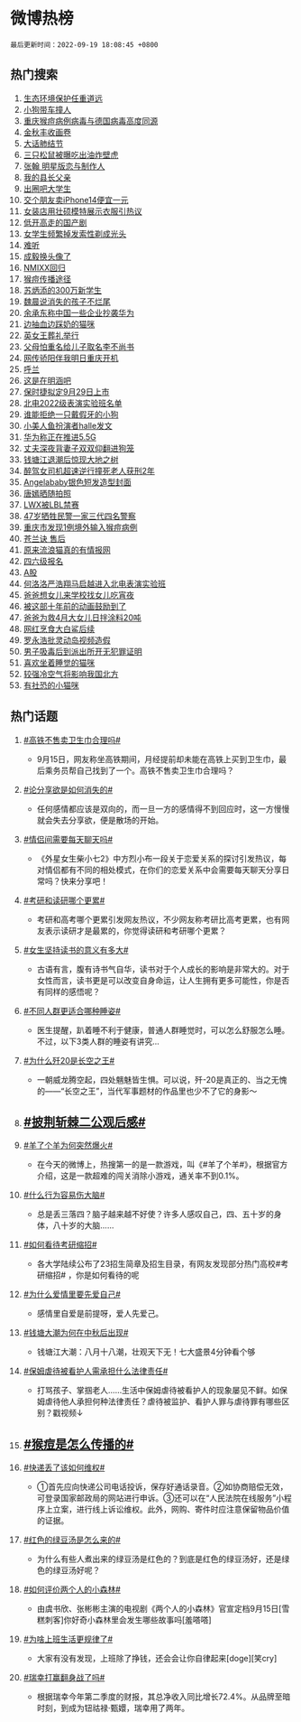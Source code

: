 # 微博热榜

`最后更新时间：2022-09-19 18:08:45 +0800`

## 热门搜索

1. [生态环境保护任重道远](https://m.weibo.cn/search?containerid=100103type%3D1%26t%3D10%26q%3D%23%E7%94%9F%E6%80%81%E7%8E%AF%E5%A2%83%E4%BF%9D%E6%8A%A4%E4%BB%BB%E9%87%8D%E9%81%93%E8%BF%9C%23&stream_entry_id=51&isnewpage=1&extparam=seat%3D1%26dgr%3D0%26cate%3D10103%26filter_type%3Drealtimehot%26pos%3D0%26c_type%3D51%26display_time%3D1663582124%26pre_seqid%3D166358212415204028181&luicode=10000011&lfid=106003type%253D25%2526t%253D3%2526disable_hot%253D1%2526filter_type%253Drealtimehot)
1. [小狗带车撞人](https://m.weibo.cn/search?containerid=100103type%3D1%26t%3D10%26q%3D%23%E5%B0%8F%E7%8B%97%E5%B8%A6%E8%BD%A6%E6%92%9E%E4%BA%BA%23&stream_entry_id=31&isnewpage=1&extparam=seat%3D1%26dgr%3D0%26cate%3D0%26flag%3D16%26band_rank%3D1%26filter_type%3Drealtimehot%26pos%3D0%26lcate%3D5001%26q%3D%2523%25E5%25B0%258F%25E7%258B%2597%25E5%25B8%25A6%25E8%25BD%25A6%25E6%2592%259E%25E4%25BA%25BA%2523%26c_type%3D31%26realpos%3D1%26display_time%3D1663582124%26pre_seqid%3D166358212415204028181&luicode=10000011&lfid=106003type%253D25%2526t%253D3%2526disable_hot%253D1%2526filter_type%253Drealtimehot)
1. [重庆猴痘病例病毒与德国病毒高度同源](https://m.weibo.cn/search?containerid=100103type%3D1%26t%3D10%26q%3D%23%E9%87%8D%E5%BA%86%E7%8C%B4%E7%97%98%E7%97%85%E4%BE%8B%E7%97%85%E6%AF%92%E4%B8%8E%E5%BE%B7%E5%9B%BD%E7%97%85%E6%AF%92%E9%AB%98%E5%BA%A6%E5%90%8C%E6%BA%90%23&stream_entry_id=31&isnewpage=1&extparam=seat%3D1%26dgr%3D0%26cate%3D0%26flag%3D2%26band_rank%3D2%26filter_type%3Drealtimehot%26pos%3D1%26lcate%3D5001%26q%3D%2523%25E9%2587%258D%25E5%25BA%2586%25E7%258C%25B4%25E7%2597%2598%25E7%2597%2585%25E4%25BE%258B%25E7%2597%2585%25E6%25AF%2592%25E4%25B8%258E%25E5%25BE%25B7%25E5%259B%25BD%25E7%2597%2585%25E6%25AF%2592%25E9%25AB%2598%25E5%25BA%25A6%25E5%2590%258C%25E6%25BA%2590%2523%26c_type%3D31%26realpos%3D2%26display_time%3D1663582124%26pre_seqid%3D166358212415204028181&luicode=10000011&lfid=106003type%253D25%2526t%253D3%2526disable_hot%253D1%2526filter_type%253Drealtimehot)
1. [金秋丰收画卷](https://m.weibo.cn/search?containerid=100103type%3D1%26t%3D10%26q%3D%23%E9%87%91%E7%A7%8B%E4%B8%B0%E6%94%B6%E7%94%BB%E5%8D%B7%23&stream_entry_id=31&isnewpage=1&extparam=seat%3D1%26dgr%3D0%26cate%3D0%26flag%3D0%26band_rank%3D3%26filter_type%3Drealtimehot%26pos%3D2%26lcate%3D5001%26q%3D%2523%25E9%2587%2591%25E7%25A7%258B%25E4%25B8%25B0%25E6%2594%25B6%25E7%2594%25BB%25E5%258D%25B7%2523%26c_type%3D31%26realpos%3D3%26display_time%3D1663582124%26pre_seqid%3D166358212415204028181&luicode=10000011&lfid=106003type%253D25%2526t%253D3%2526disable_hot%253D1%2526filter_type%253Drealtimehot)
1. [大话肺结节](https://m.weibo.cn/search?containerid=100103type%3D1%26t%3D10%26q%3D%23%E5%A4%A7%E8%AF%9D%E8%82%BA%E7%BB%93%E8%8A%82%23&stream_entry_id=31&isnewpage=1&extparam=seat%3D1%26dgr%3D0%26cate%3D0%26band_rank%3D4%26filter_type%3Drealtimehot%26pos%3D3%26lcate%3D5001%26adid%3D165606%26q%3D%2523%25E5%25A4%25A7%25E8%25AF%259D%25E8%2582%25BA%25E7%25BB%2593%25E8%258A%2582%2523%26c_type%3D31%26display_time%3D1663582124%26pre_seqid%3D166358212415204028181&luicode=10000011&lfid=106003type%253D25%2526t%253D3%2526disable_hot%253D1%2526filter_type%253Drealtimehot)
1. [三只松鼠被曝吃出油炸壁虎](https://m.weibo.cn/search?containerid=100103type%3D1%26t%3D10%26q%3D%23%E4%B8%89%E5%8F%AA%E6%9D%BE%E9%BC%A0%E8%A2%AB%E6%9B%9D%E5%90%83%E5%87%BA%E6%B2%B9%E7%82%B8%E5%A3%81%E8%99%8E%23&stream_entry_id=31&isnewpage=1&extparam=seat%3D1%26dgr%3D0%26cate%3D0%26flag%3D1%26band_rank%3D4%26filter_type%3Drealtimehot%26pos%3D4%26lcate%3D5001%26q%3D%2523%25E4%25B8%2589%25E5%258F%25AA%25E6%259D%25BE%25E9%25BC%25A0%25E8%25A2%25AB%25E6%259B%259D%25E5%2590%2583%25E5%2587%25BA%25E6%25B2%25B9%25E7%2582%25B8%25E5%25A3%2581%25E8%2599%258E%2523%26c_type%3D31%26realpos%3D4%26display_time%3D1663582124%26pre_seqid%3D166358212415204028181&luicode=10000011&lfid=106003type%253D25%2526t%253D3%2526disable_hot%253D1%2526filter_type%253Drealtimehot)
1. [张翰 明星版恋与制作人](https://m.weibo.cn/search?containerid=100103type%3D1%26t%3D10%26q%3D%23%E5%BC%A0%E7%BF%B0+%E6%98%8E%E6%98%9F%E7%89%88%E6%81%8B%E4%B8%8E%E5%88%B6%E4%BD%9C%E4%BA%BA%23&stream_entry_id=31&isnewpage=1&extparam=seat%3D1%26dgr%3D0%26cate%3D0%26flag%3D16%26band_rank%3D5%26filter_type%3Drealtimehot%26pos%3D5%26lcate%3D5001%26q%3D%2523%25E5%25BC%25A0%25E7%25BF%25B0%2520%25E6%2598%258E%25E6%2598%259F%25E7%2589%2588%25E6%2581%258B%25E4%25B8%258E%25E5%2588%25B6%25E4%25BD%259C%25E4%25BA%25BA%2523%26c_type%3D31%26realpos%3D5%26display_time%3D1663582124%26pre_seqid%3D166358212415204028181&luicode=10000011&lfid=106003type%253D25%2526t%253D3%2526disable_hot%253D1%2526filter_type%253Drealtimehot)
1. [我的县长父亲](https://m.weibo.cn/search?containerid=100103type%3D1%26t%3D10%26q%3D%23%E6%88%91%E7%9A%84%E5%8E%BF%E9%95%BF%E7%88%B6%E4%BA%B2%23&stream_entry_id=31&isnewpage=1&extparam=seat%3D1%26dgr%3D0%26cate%3D0%26flag%3D16%26band_rank%3D6%26filter_type%3Drealtimehot%26pos%3D6%26lcate%3D5001%26q%3D%2523%25E6%2588%2591%25E7%259A%2584%25E5%258E%25BF%25E9%2595%25BF%25E7%2588%25B6%25E4%25BA%25B2%2523%26c_type%3D31%26realpos%3D6%26display_time%3D1663582124%26pre_seqid%3D166358212415204028181&luicode=10000011&lfid=106003type%253D25%2526t%253D3%2526disable_hot%253D1%2526filter_type%253Drealtimehot)
1. [出圈吧大学生](https://m.weibo.cn/search?containerid=100103type%3D1%26t%3D10%26q%3D%23%E5%87%BA%E5%9C%88%E5%90%A7%E5%A4%A7%E5%AD%A6%E7%94%9F%23&stream_entry_id=31&isnewpage=1&extparam=seat%3D1%26dgr%3D0%26cate%3D0%26band_rank%3D7%26filter_type%3Drealtimehot%26pos%3D7%26lcate%3D5001%26adid%3D165737%26q%3D%2523%25E5%2587%25BA%25E5%259C%2588%25E5%2590%25A7%25E5%25A4%25A7%25E5%25AD%25A6%25E7%2594%259F%2523%26c_type%3D31%26display_time%3D1663582124%26pre_seqid%3D166358212415204028181&luicode=10000011&lfid=106003type%253D25%2526t%253D3%2526disable_hot%253D1%2526filter_type%253Drealtimehot)
1. [交个朋友卖iPhone14便宜一元](https://m.weibo.cn/search?containerid=100103type%3D1%26t%3D10%26q%3D%23%E4%BA%A4%E4%B8%AA%E6%9C%8B%E5%8F%8B%E5%8D%96iPhone14%E4%BE%BF%E5%AE%9C%E4%B8%80%E5%85%83%23&stream_entry_id=31&isnewpage=1&extparam=seat%3D1%26dgr%3D0%26cate%3D0%26flag%3D0%26band_rank%3D7%26filter_type%3Drealtimehot%26pos%3D8%26lcate%3D5001%26q%3D%2523%25E4%25BA%25A4%25E4%25B8%25AA%25E6%259C%258B%25E5%258F%258B%25E5%258D%2596iPhone14%25E4%25BE%25BF%25E5%25AE%259C%25E4%25B8%2580%25E5%2585%2583%2523%26c_type%3D31%26realpos%3D7%26display_time%3D1663582124%26pre_seqid%3D166358212415204028181&luicode=10000011&lfid=106003type%253D25%2526t%253D3%2526disable_hot%253D1%2526filter_type%253Drealtimehot)
1. [女装店用壮硕模特展示衣服引热议](https://m.weibo.cn/search?containerid=100103type%3D1%26t%3D10%26q%3D%23%E5%A5%B3%E8%A3%85%E5%BA%97%E7%94%A8%E5%A3%AE%E7%A1%95%E6%A8%A1%E7%89%B9%E5%B1%95%E7%A4%BA%E8%A1%A3%E6%9C%8D%E5%BC%95%E7%83%AD%E8%AE%AE%23&stream_entry_id=31&isnewpage=1&extparam=seat%3D1%26dgr%3D0%26cate%3D0%26flag%3D0%26band_rank%3D8%26filter_type%3Drealtimehot%26pos%3D9%26lcate%3D5001%26q%3D%2523%25E5%25A5%25B3%25E8%25A3%2585%25E5%25BA%2597%25E7%2594%25A8%25E5%25A3%25AE%25E7%25A1%2595%25E6%25A8%25A1%25E7%2589%25B9%25E5%25B1%2595%25E7%25A4%25BA%25E8%25A1%25A3%25E6%259C%258D%25E5%25BC%2595%25E7%2583%25AD%25E8%25AE%25AE%2523%26c_type%3D31%26realpos%3D8%26display_time%3D1663582124%26pre_seqid%3D166358212415204028181&luicode=10000011&lfid=106003type%253D25%2526t%253D3%2526disable_hot%253D1%2526filter_type%253Drealtimehot)
1. [低开高走的国产剧](https://m.weibo.cn/search?containerid=100103type%3D1%26t%3D10%26q%3D%23%E4%BD%8E%E5%BC%80%E9%AB%98%E8%B5%B0%E7%9A%84%E5%9B%BD%E4%BA%A7%E5%89%A7%23&stream_entry_id=31&isnewpage=1&extparam=seat%3D1%26dgr%3D0%26cate%3D0%26flag%3D1%26band_rank%3D9%26filter_type%3Drealtimehot%26pos%3D10%26lcate%3D5001%26q%3D%2523%25E4%25BD%258E%25E5%25BC%2580%25E9%25AB%2598%25E8%25B5%25B0%25E7%259A%2584%25E5%259B%25BD%25E4%25BA%25A7%25E5%2589%25A7%2523%26c_type%3D31%26realpos%3D9%26display_time%3D1663582124%26pre_seqid%3D166358212415204028181&luicode=10000011&lfid=106003type%253D25%2526t%253D3%2526disable_hot%253D1%2526filter_type%253Drealtimehot)
1. [女学生频繁掉发索性剃成光头](https://m.weibo.cn/search?containerid=100103type%3D1%26t%3D10%26q%3D%23%E5%A5%B3%E5%AD%A6%E7%94%9F%E9%A2%91%E7%B9%81%E6%8E%89%E5%8F%91%E7%B4%A2%E6%80%A7%E5%89%83%E6%88%90%E5%85%89%E5%A4%B4%23&stream_entry_id=31&isnewpage=1&extparam=seat%3D1%26dgr%3D0%26cate%3D0%26flag%3D0%26band_rank%3D10%26filter_type%3Drealtimehot%26pos%3D11%26lcate%3D5001%26q%3D%2523%25E5%25A5%25B3%25E5%25AD%25A6%25E7%2594%259F%25E9%25A2%2591%25E7%25B9%2581%25E6%258E%2589%25E5%258F%2591%25E7%25B4%25A2%25E6%2580%25A7%25E5%2589%2583%25E6%2588%2590%25E5%2585%2589%25E5%25A4%25B4%2523%26c_type%3D31%26realpos%3D10%26display_time%3D1663582124%26pre_seqid%3D166358212415204028181&luicode=10000011&lfid=106003type%253D25%2526t%253D3%2526disable_hot%253D1%2526filter_type%253Drealtimehot)
1. [难听](https://m.weibo.cn/search?containerid=100103type%3D1%26t%3D10%26q%3D%E9%9A%BE%E5%90%AC&stream_entry_id=31&isnewpage=1&extparam=seat%3D1%26dgr%3D0%26cate%3D0%26flag%3D1%26band_rank%3D11%26filter_type%3Drealtimehot%26pos%3D12%26lcate%3D5001%26q%3D%25E9%259A%25BE%25E5%2590%25AC%26c_type%3D31%26realpos%3D11%26display_time%3D1663582124%26pre_seqid%3D166358212415204028181&luicode=10000011&lfid=106003type%253D25%2526t%253D3%2526disable_hot%253D1%2526filter_type%253Drealtimehot)
1. [成毅换头像了](https://m.weibo.cn/search?containerid=100103type%3D1%26t%3D10%26q%3D%23%E6%88%90%E6%AF%85%E6%8D%A2%E5%A4%B4%E5%83%8F%E4%BA%86%23&stream_entry_id=31&isnewpage=1&extparam=seat%3D1%26dgr%3D0%26cate%3D0%26flag%3D1%26band_rank%3D12%26filter_type%3Drealtimehot%26pos%3D13%26lcate%3D5001%26q%3D%2523%25E6%2588%2590%25E6%25AF%2585%25E6%258D%25A2%25E5%25A4%25B4%25E5%2583%258F%25E4%25BA%2586%2523%26c_type%3D31%26realpos%3D12%26display_time%3D1663582124%26pre_seqid%3D166358212415204028181&luicode=10000011&lfid=106003type%253D25%2526t%253D3%2526disable_hot%253D1%2526filter_type%253Drealtimehot)
1. [NMIXX回归](https://m.weibo.cn/search?containerid=100103type%3D1%26t%3D10%26q%3D%23NMIXX%E5%9B%9E%E5%BD%92%23&stream_entry_id=31&isnewpage=1&extparam=seat%3D1%26dgr%3D0%26cate%3D0%26flag%3D1%26band_rank%3D13%26filter_type%3Drealtimehot%26pos%3D14%26lcate%3D5001%26q%3D%2523NMIXX%25E5%259B%259E%25E5%25BD%2592%2523%26c_type%3D31%26realpos%3D13%26display_time%3D1663582124%26pre_seqid%3D166358212415204028181&luicode=10000011&lfid=106003type%253D25%2526t%253D3%2526disable_hot%253D1%2526filter_type%253Drealtimehot)
1. [猴痘传播途径](https://m.weibo.cn/search?containerid=100103type%3D1%26t%3D10%26q%3D%23%E7%8C%B4%E7%97%98%E4%BC%A0%E6%92%AD%E9%80%94%E5%BE%84%23&stream_entry_id=31&isnewpage=1&extparam=seat%3D1%26dgr%3D0%26cate%3D0%26flag%3D1%26band_rank%3D14%26filter_type%3Drealtimehot%26pos%3D15%26lcate%3D5001%26q%3D%2523%25E7%258C%25B4%25E7%2597%2598%25E4%25BC%25A0%25E6%2592%25AD%25E9%2580%2594%25E5%25BE%2584%2523%26c_type%3D31%26realpos%3D14%26display_time%3D1663582124%26pre_seqid%3D166358212415204028181&luicode=10000011&lfid=106003type%253D25%2526t%253D3%2526disable_hot%253D1%2526filter_type%253Drealtimehot)
1. [苏炳添的300万新学生](https://m.weibo.cn/search?containerid=100103type%3D1%26t%3D10%26q%3D%23%E8%8B%8F%E7%82%B3%E6%B7%BB%E7%9A%84300%E4%B8%87%E6%96%B0%E5%AD%A6%E7%94%9F%23&stream_entry_id=31&isnewpage=1&extparam=seat%3D1%26dgr%3D0%26cate%3D0%26flag%3D0%26band_rank%3D15%26filter_type%3Drealtimehot%26pos%3D16%26lcate%3D5001%26adid%3D165801%26q%3D%2523%25E8%258B%258F%25E7%2582%25B3%25E6%25B7%25BB%25E7%259A%2584300%25E4%25B8%2587%25E6%2596%25B0%25E5%25AD%25A6%25E7%2594%259F%2523%26c_type%3D31%26realpos%3D15%26display_time%3D1663582124%26pre_seqid%3D166358212415204028181&luicode=10000011&lfid=106003type%253D25%2526t%253D3%2526disable_hot%253D1%2526filter_type%253Drealtimehot)
1. [魏晨说消失的孩子不烂尾](https://m.weibo.cn/search?containerid=100103type%3D1%26t%3D10%26q%3D%23%E9%AD%8F%E6%99%A8%E8%AF%B4%E6%B6%88%E5%A4%B1%E7%9A%84%E5%AD%A9%E5%AD%90%E4%B8%8D%E7%83%82%E5%B0%BE%23&stream_entry_id=31&isnewpage=1&extparam=seat%3D1%26dgr%3D0%26cate%3D0%26flag%3D1%26band_rank%3D16%26filter_type%3Drealtimehot%26pos%3D17%26lcate%3D5001%26q%3D%2523%25E9%25AD%258F%25E6%2599%25A8%25E8%25AF%25B4%25E6%25B6%2588%25E5%25A4%25B1%25E7%259A%2584%25E5%25AD%25A9%25E5%25AD%2590%25E4%25B8%258D%25E7%2583%2582%25E5%25B0%25BE%2523%26c_type%3D31%26realpos%3D16%26display_time%3D1663582124%26pre_seqid%3D166358212415204028181&luicode=10000011&lfid=106003type%253D25%2526t%253D3%2526disable_hot%253D1%2526filter_type%253Drealtimehot)
1. [余承东称中国一些企业抄袭华为](https://m.weibo.cn/search?containerid=100103type%3D1%26t%3D10%26q%3D%23%E4%BD%99%E6%89%BF%E4%B8%9C%E7%A7%B0%E4%B8%AD%E5%9B%BD%E4%B8%80%E4%BA%9B%E4%BC%81%E4%B8%9A%E6%8A%84%E8%A2%AD%E5%8D%8E%E4%B8%BA%23&stream_entry_id=31&isnewpage=1&extparam=seat%3D1%26dgr%3D0%26cate%3D0%26flag%3D0%26band_rank%3D17%26filter_type%3Drealtimehot%26pos%3D18%26lcate%3D5001%26q%3D%2523%25E4%25BD%2599%25E6%2589%25BF%25E4%25B8%259C%25E7%25A7%25B0%25E4%25B8%25AD%25E5%259B%25BD%25E4%25B8%2580%25E4%25BA%259B%25E4%25BC%2581%25E4%25B8%259A%25E6%258A%2584%25E8%25A2%25AD%25E5%258D%258E%25E4%25B8%25BA%2523%26c_type%3D31%26realpos%3D17%26display_time%3D1663582124%26pre_seqid%3D166358212415204028181&luicode=10000011&lfid=106003type%253D25%2526t%253D3%2526disable_hot%253D1%2526filter_type%253Drealtimehot)
1. [边抽血边踩奶的猫咪](https://m.weibo.cn/search?containerid=100103type%3D1%26t%3D10%26q%3D%23%E8%BE%B9%E6%8A%BD%E8%A1%80%E8%BE%B9%E8%B8%A9%E5%A5%B6%E7%9A%84%E7%8C%AB%E5%92%AA%23&stream_entry_id=31&isnewpage=1&extparam=seat%3D1%26dgr%3D0%26cate%3D0%26flag%3D1%26band_rank%3D18%26filter_type%3Drealtimehot%26pos%3D19%26lcate%3D5001%26q%3D%2523%25E8%25BE%25B9%25E6%258A%25BD%25E8%25A1%2580%25E8%25BE%25B9%25E8%25B8%25A9%25E5%25A5%25B6%25E7%259A%2584%25E7%258C%25AB%25E5%2592%25AA%2523%26c_type%3D31%26realpos%3D18%26display_time%3D1663582124%26pre_seqid%3D166358212415204028181&luicode=10000011&lfid=106003type%253D25%2526t%253D3%2526disable_hot%253D1%2526filter_type%253Drealtimehot)
1. [英女王葬礼举行](https://m.weibo.cn/search?containerid=100103type%3D1%26t%3D10%26q%3D%23%E8%8B%B1%E5%A5%B3%E7%8E%8B%E8%91%AC%E7%A4%BC%E4%B8%BE%E8%A1%8C%23&stream_entry_id=31&isnewpage=1&extparam=seat%3D1%26dgr%3D0%26cate%3D0%26flag%3D0%26band_rank%3D19%26filter_type%3Drealtimehot%26pos%3D20%26lcate%3D5001%26q%3D%2523%25E8%258B%25B1%25E5%25A5%25B3%25E7%258E%258B%25E8%2591%25AC%25E7%25A4%25BC%25E4%25B8%25BE%25E8%25A1%258C%2523%26c_type%3D31%26realpos%3D19%26display_time%3D1663582124%26pre_seqid%3D166358212415204028181&luicode=10000011&lfid=106003type%253D25%2526t%253D3%2526disable_hot%253D1%2526filter_type%253Drealtimehot)
1. [父母怕重名给儿子取名李不尚书](https://m.weibo.cn/search?containerid=100103type%3D1%26t%3D10%26q%3D%23%E7%88%B6%E6%AF%8D%E6%80%95%E9%87%8D%E5%90%8D%E7%BB%99%E5%84%BF%E5%AD%90%E5%8F%96%E5%90%8D%E6%9D%8E%E4%B8%8D%E5%B0%9A%E4%B9%A6%23&stream_entry_id=31&isnewpage=1&extparam=seat%3D1%26dgr%3D0%26cate%3D0%26flag%3D0%26band_rank%3D20%26filter_type%3Drealtimehot%26pos%3D21%26lcate%3D5001%26q%3D%2523%25E7%2588%25B6%25E6%25AF%258D%25E6%2580%2595%25E9%2587%258D%25E5%2590%258D%25E7%25BB%2599%25E5%2584%25BF%25E5%25AD%2590%25E5%258F%2596%25E5%2590%258D%25E6%259D%258E%25E4%25B8%258D%25E5%25B0%259A%25E4%25B9%25A6%2523%26c_type%3D31%26realpos%3D20%26display_time%3D1663582124%26pre_seqid%3D166358212415204028181&luicode=10000011&lfid=106003type%253D25%2526t%253D3%2526disable_hot%253D1%2526filter_type%253Drealtimehot)
1. [网传骄阳伴我明日重庆开机](https://m.weibo.cn/search?containerid=100103type%3D1%26t%3D10%26q%3D%23%E7%BD%91%E4%BC%A0%E9%AA%84%E9%98%B3%E4%BC%B4%E6%88%91%E6%98%8E%E6%97%A5%E9%87%8D%E5%BA%86%E5%BC%80%E6%9C%BA%23&stream_entry_id=31&isnewpage=1&extparam=seat%3D1%26dgr%3D0%26cate%3D0%26flag%3D1%26band_rank%3D21%26filter_type%3Drealtimehot%26pos%3D22%26lcate%3D5001%26q%3D%2523%25E7%25BD%2591%25E4%25BC%25A0%25E9%25AA%2584%25E9%2598%25B3%25E4%25BC%25B4%25E6%2588%2591%25E6%2598%258E%25E6%2597%25A5%25E9%2587%258D%25E5%25BA%2586%25E5%25BC%2580%25E6%259C%25BA%2523%26c_type%3D31%26realpos%3D21%26display_time%3D1663582124%26pre_seqid%3D166358212415204028181&luicode=10000011&lfid=106003type%253D25%2526t%253D3%2526disable_hot%253D1%2526filter_type%253Drealtimehot)
1. [呼兰](https://m.weibo.cn/search?containerid=100103type%3D1%26t%3D10%26q%3D%23%E5%91%BC%E5%85%B0%23&stream_entry_id=31&isnewpage=1&extparam=seat%3D1%26dgr%3D0%26cate%3D0%26flag%3D0%26band_rank%3D22%26filter_type%3Drealtimehot%26pos%3D23%26lcate%3D5001%26q%3D%2523%25E5%2591%25BC%25E5%2585%25B0%2523%26c_type%3D31%26realpos%3D22%26display_time%3D1663582124%26pre_seqid%3D166358212415204028181&luicode=10000011&lfid=106003type%253D25%2526t%253D3%2526disable_hot%253D1%2526filter_type%253Drealtimehot)
1. [这是在明涵吧](https://m.weibo.cn/search?containerid=100103type%3D1%26t%3D10%26q%3D%23%E8%BF%99%E6%98%AF%E5%9C%A8%E6%98%8E%E6%B6%B5%E5%90%A7%23&stream_entry_id=31&isnewpage=1&extparam=seat%3D1%26dgr%3D0%26cate%3D0%26flag%3D1%26band_rank%3D23%26filter_type%3Drealtimehot%26pos%3D24%26lcate%3D5001%26q%3D%2523%25E8%25BF%2599%25E6%2598%25AF%25E5%259C%25A8%25E6%2598%258E%25E6%25B6%25B5%25E5%2590%25A7%2523%26c_type%3D31%26realpos%3D23%26display_time%3D1663582124%26pre_seqid%3D166358212415204028181&luicode=10000011&lfid=106003type%253D25%2526t%253D3%2526disable_hot%253D1%2526filter_type%253Drealtimehot)
1. [保时捷拟定9月29日上市](https://m.weibo.cn/search?containerid=100103type%3D1%26t%3D10%26q%3D%23%E4%BF%9D%E6%97%B6%E6%8D%B7%E6%8B%9F%E5%AE%9A9%E6%9C%8829%E6%97%A5%E4%B8%8A%E5%B8%82%23&stream_entry_id=31&isnewpage=1&extparam=seat%3D1%26dgr%3D0%26cate%3D0%26flag%3D1%26band_rank%3D24%26filter_type%3Drealtimehot%26pos%3D25%26lcate%3D5001%26q%3D%2523%25E4%25BF%259D%25E6%2597%25B6%25E6%258D%25B7%25E6%258B%259F%25E5%25AE%259A9%25E6%259C%258829%25E6%2597%25A5%25E4%25B8%258A%25E5%25B8%2582%2523%26c_type%3D31%26realpos%3D24%26display_time%3D1663582124%26pre_seqid%3D166358212415204028181&luicode=10000011&lfid=106003type%253D25%2526t%253D3%2526disable_hot%253D1%2526filter_type%253Drealtimehot)
1. [北电2022级表演实验班名单](https://m.weibo.cn/search?containerid=100103type%3D1%26t%3D10%26q%3D%23%E5%8C%97%E7%94%B52022%E7%BA%A7%E8%A1%A8%E6%BC%94%E5%AE%9E%E9%AA%8C%E7%8F%AD%E5%90%8D%E5%8D%95%23&stream_entry_id=31&isnewpage=1&extparam=seat%3D1%26dgr%3D0%26cate%3D0%26flag%3D1%26band_rank%3D25%26filter_type%3Drealtimehot%26pos%3D26%26lcate%3D5001%26q%3D%2523%25E5%258C%2597%25E7%2594%25B52022%25E7%25BA%25A7%25E8%25A1%25A8%25E6%25BC%2594%25E5%25AE%259E%25E9%25AA%258C%25E7%258F%25AD%25E5%2590%258D%25E5%258D%2595%2523%26c_type%3D31%26realpos%3D25%26display_time%3D1663582124%26pre_seqid%3D166358212415204028181&luicode=10000011&lfid=106003type%253D25%2526t%253D3%2526disable_hot%253D1%2526filter_type%253Drealtimehot)
1. [谁能拒绝一只戴假牙的小狗](https://m.weibo.cn/search?containerid=100103type%3D1%26t%3D10%26q%3D%23%E8%B0%81%E8%83%BD%E6%8B%92%E7%BB%9D%E4%B8%80%E5%8F%AA%E6%88%B4%E5%81%87%E7%89%99%E7%9A%84%E5%B0%8F%E7%8B%97%23&stream_entry_id=31&isnewpage=1&extparam=seat%3D1%26dgr%3D0%26cate%3D0%26flag%3D1%26band_rank%3D26%26filter_type%3Drealtimehot%26pos%3D27%26lcate%3D5001%26q%3D%2523%25E8%25B0%2581%25E8%2583%25BD%25E6%258B%2592%25E7%25BB%259D%25E4%25B8%2580%25E5%258F%25AA%25E6%2588%25B4%25E5%2581%2587%25E7%2589%2599%25E7%259A%2584%25E5%25B0%258F%25E7%258B%2597%2523%26c_type%3D31%26realpos%3D26%26display_time%3D1663582124%26pre_seqid%3D166358212415204028181&luicode=10000011&lfid=106003type%253D25%2526t%253D3%2526disable_hot%253D1%2526filter_type%253Drealtimehot)
1. [小美人鱼扮演者halle发文](https://m.weibo.cn/search?containerid=100103type%3D1%26t%3D10%26q%3D%23%E5%B0%8F%E7%BE%8E%E4%BA%BA%E9%B1%BC%E6%89%AE%E6%BC%94%E8%80%85halle%E5%8F%91%E6%96%87%23&stream_entry_id=31&isnewpage=1&extparam=seat%3D1%26dgr%3D0%26cate%3D0%26flag%3D1%26band_rank%3D27%26filter_type%3Drealtimehot%26pos%3D28%26lcate%3D5001%26q%3D%2523%25E5%25B0%258F%25E7%25BE%258E%25E4%25BA%25BA%25E9%25B1%25BC%25E6%2589%25AE%25E6%25BC%2594%25E8%2580%2585halle%25E5%258F%2591%25E6%2596%2587%2523%26c_type%3D31%26realpos%3D27%26display_time%3D1663582124%26pre_seqid%3D166358212415204028181&luicode=10000011&lfid=106003type%253D25%2526t%253D3%2526disable_hot%253D1%2526filter_type%253Drealtimehot)
1. [华为称正在推进5.5G](https://m.weibo.cn/search?containerid=100103type%3D1%26t%3D10%26q%3D%23%E5%8D%8E%E4%B8%BA%E7%A7%B0%E6%AD%A3%E5%9C%A8%E6%8E%A8%E8%BF%9B5.5G%23&stream_entry_id=31&isnewpage=1&extparam=seat%3D1%26dgr%3D0%26cate%3D0%26flag%3D0%26band_rank%3D28%26filter_type%3Drealtimehot%26pos%3D29%26lcate%3D5001%26q%3D%2523%25E5%258D%258E%25E4%25B8%25BA%25E7%25A7%25B0%25E6%25AD%25A3%25E5%259C%25A8%25E6%258E%25A8%25E8%25BF%259B5.5G%2523%26c_type%3D31%26realpos%3D28%26display_time%3D1663582124%26pre_seqid%3D166358212415204028181&luicode=10000011&lfid=106003type%253D25%2526t%253D3%2526disable_hot%253D1%2526filter_type%253Drealtimehot)
1. [丈夫深夜背妻子双双仰翻进狗笼](https://m.weibo.cn/search?containerid=100103type%3D1%26t%3D10%26q%3D%23%E4%B8%88%E5%A4%AB%E6%B7%B1%E5%A4%9C%E8%83%8C%E5%A6%BB%E5%AD%90%E5%8F%8C%E5%8F%8C%E4%BB%B0%E7%BF%BB%E8%BF%9B%E7%8B%97%E7%AC%BC%23&stream_entry_id=31&isnewpage=1&extparam=seat%3D1%26dgr%3D0%26cate%3D0%26flag%3D1%26band_rank%3D29%26filter_type%3Drealtimehot%26pos%3D30%26lcate%3D5001%26q%3D%2523%25E4%25B8%2588%25E5%25A4%25AB%25E6%25B7%25B1%25E5%25A4%259C%25E8%2583%258C%25E5%25A6%25BB%25E5%25AD%2590%25E5%258F%258C%25E5%258F%258C%25E4%25BB%25B0%25E7%25BF%25BB%25E8%25BF%259B%25E7%258B%2597%25E7%25AC%25BC%2523%26c_type%3D31%26realpos%3D29%26display_time%3D1663582124%26pre_seqid%3D166358212415204028181&luicode=10000011&lfid=106003type%253D25%2526t%253D3%2526disable_hot%253D1%2526filter_type%253Drealtimehot)
1. [钱塘江退潮后惊现大地之树](https://m.weibo.cn/search?containerid=100103type%3D1%26t%3D10%26q%3D%23%E9%92%B1%E5%A1%98%E6%B1%9F%E9%80%80%E6%BD%AE%E5%90%8E%E6%83%8A%E7%8E%B0%E5%A4%A7%E5%9C%B0%E4%B9%8B%E6%A0%91%23&stream_entry_id=31&isnewpage=1&extparam=seat%3D1%26dgr%3D0%26cate%3D0%26flag%3D0%26band_rank%3D30%26filter_type%3Drealtimehot%26pos%3D31%26lcate%3D5001%26q%3D%2523%25E9%2592%25B1%25E5%25A1%2598%25E6%25B1%259F%25E9%2580%2580%25E6%25BD%25AE%25E5%2590%258E%25E6%2583%258A%25E7%258E%25B0%25E5%25A4%25A7%25E5%259C%25B0%25E4%25B9%258B%25E6%25A0%2591%2523%26c_type%3D31%26realpos%3D30%26display_time%3D1663582124%26pre_seqid%3D166358212415204028181&luicode=10000011&lfid=106003type%253D25%2526t%253D3%2526disable_hot%253D1%2526filter_type%253Drealtimehot)
1. [醉驾女司机超速逆行撞死老人获刑2年](https://m.weibo.cn/search?containerid=100103type%3D1%26t%3D10%26q%3D%23%E9%86%89%E9%A9%BE%E5%A5%B3%E5%8F%B8%E6%9C%BA%E8%B6%85%E9%80%9F%E9%80%86%E8%A1%8C%E6%92%9E%E6%AD%BB%E8%80%81%E4%BA%BA%E8%8E%B7%E5%88%912%E5%B9%B4%23&stream_entry_id=31&isnewpage=1&extparam=seat%3D1%26dgr%3D0%26cate%3D0%26flag%3D0%26band_rank%3D31%26filter_type%3Drealtimehot%26pos%3D32%26lcate%3D5001%26q%3D%2523%25E9%2586%2589%25E9%25A9%25BE%25E5%25A5%25B3%25E5%258F%25B8%25E6%259C%25BA%25E8%25B6%2585%25E9%2580%259F%25E9%2580%2586%25E8%25A1%258C%25E6%2592%259E%25E6%25AD%25BB%25E8%2580%2581%25E4%25BA%25BA%25E8%258E%25B7%25E5%2588%25912%25E5%25B9%25B4%2523%26c_type%3D31%26realpos%3D31%26display_time%3D1663582124%26pre_seqid%3D166358212415204028181&luicode=10000011&lfid=106003type%253D25%2526t%253D3%2526disable_hot%253D1%2526filter_type%253Drealtimehot)
1. [Angelababy银色短发造型封面](https://m.weibo.cn/search?containerid=100103type%3D1%26t%3D10%26q%3D%23Angelababy%E9%93%B6%E8%89%B2%E7%9F%AD%E5%8F%91%E9%80%A0%E5%9E%8B%E5%B0%81%E9%9D%A2%23&stream_entry_id=31&isnewpage=1&extparam=seat%3D1%26dgr%3D0%26cate%3D0%26flag%3D0%26band_rank%3D32%26filter_type%3Drealtimehot%26pos%3D33%26lcate%3D5001%26q%3D%2523Angelababy%25E9%2593%25B6%25E8%2589%25B2%25E7%259F%25AD%25E5%258F%2591%25E9%2580%25A0%25E5%259E%258B%25E5%25B0%2581%25E9%259D%25A2%2523%26c_type%3D31%26realpos%3D32%26display_time%3D1663582124%26pre_seqid%3D166358212415204028181&luicode=10000011&lfid=106003type%253D25%2526t%253D3%2526disable_hot%253D1%2526filter_type%253Drealtimehot)
1. [唐嫣晒随拍照](https://m.weibo.cn/search?containerid=100103type%3D1%26t%3D10%26q%3D%23%E5%94%90%E5%AB%A3%E6%99%92%E9%9A%8F%E6%8B%8D%E7%85%A7%23&stream_entry_id=31&isnewpage=1&extparam=seat%3D1%26dgr%3D0%26cate%3D0%26flag%3D1%26band_rank%3D33%26filter_type%3Drealtimehot%26pos%3D34%26lcate%3D5001%26q%3D%2523%25E5%2594%2590%25E5%25AB%25A3%25E6%2599%2592%25E9%259A%258F%25E6%258B%258D%25E7%2585%25A7%2523%26c_type%3D31%26realpos%3D33%26display_time%3D1663582124%26pre_seqid%3D166358212415204028181&luicode=10000011&lfid=106003type%253D25%2526t%253D3%2526disable_hot%253D1%2526filter_type%253Drealtimehot)
1. [LWX被LBL禁赛](https://m.weibo.cn/search?containerid=100103type%3D1%26t%3D10%26q%3D%23LWX%E8%A2%ABLBL%E7%A6%81%E8%B5%9B%23&stream_entry_id=31&isnewpage=1&extparam=seat%3D1%26dgr%3D0%26cate%3D0%26flag%3D1%26band_rank%3D34%26filter_type%3Drealtimehot%26pos%3D35%26lcate%3D5001%26q%3D%2523LWX%25E8%25A2%25ABLBL%25E7%25A6%2581%25E8%25B5%259B%2523%26c_type%3D31%26realpos%3D34%26display_time%3D1663582124%26pre_seqid%3D166358212415204028181&luicode=10000011&lfid=106003type%253D25%2526t%253D3%2526disable_hot%253D1%2526filter_type%253Drealtimehot)
1. [47岁牺牲民警一家三代四名警察](https://m.weibo.cn/search?containerid=100103type%3D1%26t%3D10%26q%3D%2347%E5%B2%81%E7%89%BA%E7%89%B2%E6%B0%91%E8%AD%A6%E4%B8%80%E5%AE%B6%E4%B8%89%E4%BB%A3%E5%9B%9B%E5%90%8D%E8%AD%A6%E5%AF%9F%23&stream_entry_id=31&isnewpage=1&extparam=seat%3D1%26dgr%3D0%26cate%3D0%26flag%3D0%26band_rank%3D35%26filter_type%3Drealtimehot%26pos%3D36%26lcate%3D5001%26q%3D%252347%25E5%25B2%2581%25E7%2589%25BA%25E7%2589%25B2%25E6%25B0%2591%25E8%25AD%25A6%25E4%25B8%2580%25E5%25AE%25B6%25E4%25B8%2589%25E4%25BB%25A3%25E5%259B%259B%25E5%2590%258D%25E8%25AD%25A6%25E5%25AF%259F%2523%26c_type%3D31%26realpos%3D35%26display_time%3D1663582124%26pre_seqid%3D166358212415204028181&luicode=10000011&lfid=106003type%253D25%2526t%253D3%2526disable_hot%253D1%2526filter_type%253Drealtimehot)
1. [重庆市发现1例境外输入猴痘病例](https://m.weibo.cn/search?containerid=100103type%3D1%26t%3D10%26q%3D%23%E9%87%8D%E5%BA%86%E5%B8%82%E5%8F%91%E7%8E%B01%E4%BE%8B%E5%A2%83%E5%A4%96%E8%BE%93%E5%85%A5%E7%8C%B4%E7%97%98%E7%97%85%E4%BE%8B%23&stream_entry_id=31&isnewpage=1&extparam=seat%3D1%26dgr%3D0%26cate%3D0%26flag%3D0%26band_rank%3D36%26filter_type%3Drealtimehot%26pos%3D37%26lcate%3D5001%26q%3D%2523%25E9%2587%258D%25E5%25BA%2586%25E5%25B8%2582%25E5%258F%2591%25E7%258E%25B01%25E4%25BE%258B%25E5%25A2%2583%25E5%25A4%2596%25E8%25BE%2593%25E5%2585%25A5%25E7%258C%25B4%25E7%2597%2598%25E7%2597%2585%25E4%25BE%258B%2523%26c_type%3D31%26realpos%3D36%26display_time%3D1663582124%26pre_seqid%3D166358212415204028181&luicode=10000011&lfid=106003type%253D25%2526t%253D3%2526disable_hot%253D1%2526filter_type%253Drealtimehot)
1. [苍兰诀 售后](https://m.weibo.cn/search?containerid=100103type%3D1%26t%3D10%26q%3D%23%E8%8B%8D%E5%85%B0%E8%AF%80+%E5%94%AE%E5%90%8E%23&stream_entry_id=31&isnewpage=1&extparam=seat%3D1%26dgr%3D0%26cate%3D0%26flag%3D0%26band_rank%3D37%26filter_type%3Drealtimehot%26pos%3D38%26lcate%3D5001%26q%3D%2523%25E8%258B%258D%25E5%2585%25B0%25E8%25AF%2580%2520%25E5%2594%25AE%25E5%2590%258E%2523%26c_type%3D31%26realpos%3D37%26display_time%3D1663582124%26pre_seqid%3D166358212415204028181&luicode=10000011&lfid=106003type%253D25%2526t%253D3%2526disable_hot%253D1%2526filter_type%253Drealtimehot)
1. [原来流浪猫真的有情报网](https://m.weibo.cn/search?containerid=100103type%3D1%26t%3D10%26q%3D%23%E5%8E%9F%E6%9D%A5%E6%B5%81%E6%B5%AA%E7%8C%AB%E7%9C%9F%E7%9A%84%E6%9C%89%E6%83%85%E6%8A%A5%E7%BD%91%23&stream_entry_id=31&isnewpage=1&extparam=seat%3D1%26dgr%3D0%26cate%3D0%26flag%3D0%26band_rank%3D38%26filter_type%3Drealtimehot%26pos%3D39%26lcate%3D5001%26q%3D%2523%25E5%258E%259F%25E6%259D%25A5%25E6%25B5%2581%25E6%25B5%25AA%25E7%258C%25AB%25E7%259C%259F%25E7%259A%2584%25E6%259C%2589%25E6%2583%2585%25E6%258A%25A5%25E7%25BD%2591%2523%26c_type%3D31%26realpos%3D38%26display_time%3D1663582124%26pre_seqid%3D166358212415204028181&luicode=10000011&lfid=106003type%253D25%2526t%253D3%2526disable_hot%253D1%2526filter_type%253Drealtimehot)
1. [四六级报名](https://m.weibo.cn/search?containerid=100103type%3D1%26t%3D10%26q%3D%23%E5%9B%9B%E5%85%AD%E7%BA%A7%E6%8A%A5%E5%90%8D%23&stream_entry_id=31&isnewpage=1&extparam=seat%3D1%26dgr%3D0%26cate%3D0%26flag%3D0%26band_rank%3D39%26filter_type%3Drealtimehot%26pos%3D40%26lcate%3D5001%26q%3D%2523%25E5%259B%259B%25E5%2585%25AD%25E7%25BA%25A7%25E6%258A%25A5%25E5%2590%258D%2523%26c_type%3D31%26realpos%3D39%26display_time%3D1663582124%26pre_seqid%3D166358212415204028181&luicode=10000011&lfid=106003type%253D25%2526t%253D3%2526disable_hot%253D1%2526filter_type%253Drealtimehot)
1. [A股](https://m.weibo.cn/search?containerid=100103type%3D1%26t%3D10%26q%3D%23A%E8%82%A1%23&stream_entry_id=31&isnewpage=1&extparam=seat%3D1%26dgr%3D0%26cate%3D0%26flag%3D0%26band_rank%3D40%26filter_type%3Drealtimehot%26pos%3D41%26lcate%3D5001%26q%3D%2523A%25E8%2582%25A1%2523%26c_type%3D31%26realpos%3D40%26display_time%3D1663582124%26pre_seqid%3D166358212415204028181&luicode=10000011&lfid=106003type%253D25%2526t%253D3%2526disable_hot%253D1%2526filter_type%253Drealtimehot)
1. [何洛洛严浩翔马启越进入北电表演实验班](https://m.weibo.cn/search?containerid=100103type%3D1%26t%3D10%26q%3D%23%E4%BD%95%E6%B4%9B%E6%B4%9B%E4%B8%A5%E6%B5%A9%E7%BF%94%E9%A9%AC%E5%90%AF%E8%B6%8A%E8%BF%9B%E5%85%A5%E5%8C%97%E7%94%B5%E8%A1%A8%E6%BC%94%E5%AE%9E%E9%AA%8C%E7%8F%AD%23&stream_entry_id=31&isnewpage=1&extparam=seat%3D1%26dgr%3D0%26cate%3D0%26flag%3D0%26band_rank%3D41%26filter_type%3Drealtimehot%26pos%3D42%26lcate%3D5001%26q%3D%2523%25E4%25BD%2595%25E6%25B4%259B%25E6%25B4%259B%25E4%25B8%25A5%25E6%25B5%25A9%25E7%25BF%2594%25E9%25A9%25AC%25E5%2590%25AF%25E8%25B6%258A%25E8%25BF%259B%25E5%2585%25A5%25E5%258C%2597%25E7%2594%25B5%25E8%25A1%25A8%25E6%25BC%2594%25E5%25AE%259E%25E9%25AA%258C%25E7%258F%25AD%2523%26c_type%3D31%26realpos%3D41%26display_time%3D1663582124%26pre_seqid%3D166358212415204028181&luicode=10000011&lfid=106003type%253D25%2526t%253D3%2526disable_hot%253D1%2526filter_type%253Drealtimehot)
1. [爸爸想女儿来学校找女儿吃宵夜](https://m.weibo.cn/search?containerid=100103type%3D1%26t%3D10%26q%3D%23%E7%88%B8%E7%88%B8%E6%83%B3%E5%A5%B3%E5%84%BF%E6%9D%A5%E5%AD%A6%E6%A0%A1%E6%89%BE%E5%A5%B3%E5%84%BF%E5%90%83%E5%AE%B5%E5%A4%9C%23&stream_entry_id=31&isnewpage=1&extparam=seat%3D1%26dgr%3D0%26cate%3D0%26flag%3D0%26band_rank%3D42%26filter_type%3Drealtimehot%26pos%3D43%26lcate%3D5001%26q%3D%2523%25E7%2588%25B8%25E7%2588%25B8%25E6%2583%25B3%25E5%25A5%25B3%25E5%2584%25BF%25E6%259D%25A5%25E5%25AD%25A6%25E6%25A0%25A1%25E6%2589%25BE%25E5%25A5%25B3%25E5%2584%25BF%25E5%2590%2583%25E5%25AE%25B5%25E5%25A4%259C%2523%26c_type%3D31%26realpos%3D42%26display_time%3D1663582124%26pre_seqid%3D166358212415204028181&luicode=10000011&lfid=106003type%253D25%2526t%253D3%2526disable_hot%253D1%2526filter_type%253Drealtimehot)
1. [被这部十年前的动画鼓励到了](https://m.weibo.cn/search?containerid=100103type%3D1%26t%3D10%26q%3D%23%E8%A2%AB%E8%BF%99%E9%83%A8%E5%8D%81%E5%B9%B4%E5%89%8D%E7%9A%84%E5%8A%A8%E7%94%BB%E9%BC%93%E5%8A%B1%E5%88%B0%E4%BA%86%23&stream_entry_id=31&isnewpage=1&extparam=seat%3D1%26dgr%3D0%26cate%3D0%26flag%3D1%26band_rank%3D43%26filter_type%3Drealtimehot%26pos%3D44%26lcate%3D5001%26q%3D%2523%25E8%25A2%25AB%25E8%25BF%2599%25E9%2583%25A8%25E5%258D%2581%25E5%25B9%25B4%25E5%2589%258D%25E7%259A%2584%25E5%258A%25A8%25E7%2594%25BB%25E9%25BC%2593%25E5%258A%25B1%25E5%2588%25B0%25E4%25BA%2586%2523%26c_type%3D31%26realpos%3D43%26display_time%3D1663582124%26pre_seqid%3D166358212415204028181&luicode=10000011&lfid=106003type%253D25%2526t%253D3%2526disable_hot%253D1%2526filter_type%253Drealtimehot)
1. [爸爸为救4月大女儿日拌涂料20吨](https://m.weibo.cn/search?containerid=100103type%3D1%26t%3D10%26q%3D%E7%88%B8%E7%88%B8%E4%B8%BA%E6%95%914%E6%9C%88%E5%A4%A7%E5%A5%B3%E5%84%BF%E6%97%A5%E6%8B%8C%E6%B6%82%E6%96%9920%E5%90%A8&stream_entry_id=31&isnewpage=1&extparam=seat%3D1%26dgr%3D0%26cate%3D0%26flag%3D0%26band_rank%3D44%26filter_type%3Drealtimehot%26pos%3D45%26lcate%3D5001%26q%3D%25E7%2588%25B8%25E7%2588%25B8%25E4%25B8%25BA%25E6%2595%25914%25E6%259C%2588%25E5%25A4%25A7%25E5%25A5%25B3%25E5%2584%25BF%25E6%2597%25A5%25E6%258B%258C%25E6%25B6%2582%25E6%2596%259920%25E5%2590%25A8%26c_type%3D31%26realpos%3D44%26display_time%3D1663582124%26pre_seqid%3D166358212415204028181&luicode=10000011&lfid=106003type%253D25%2526t%253D3%2526disable_hot%253D1%2526filter_type%253Drealtimehot)
1. [网红烹食大白鲨后续](https://m.weibo.cn/search?containerid=100103type%3D1%26t%3D10%26q%3D%23%E7%BD%91%E7%BA%A2%E7%83%B9%E9%A3%9F%E5%A4%A7%E7%99%BD%E9%B2%A8%E5%90%8E%E7%BB%AD%23&stream_entry_id=31&isnewpage=1&extparam=seat%3D1%26dgr%3D0%26cate%3D0%26flag%3D0%26band_rank%3D45%26filter_type%3Drealtimehot%26pos%3D46%26lcate%3D5001%26q%3D%2523%25E7%25BD%2591%25E7%25BA%25A2%25E7%2583%25B9%25E9%25A3%259F%25E5%25A4%25A7%25E7%2599%25BD%25E9%25B2%25A8%25E5%2590%258E%25E7%25BB%25AD%2523%26c_type%3D31%26realpos%3D45%26display_time%3D1663582124%26pre_seqid%3D166358212415204028181&luicode=10000011&lfid=106003type%253D25%2526t%253D3%2526disable_hot%253D1%2526filter_type%253Drealtimehot)
1. [罗永浩批灵动岛视频造假](https://m.weibo.cn/search?containerid=100103type%3D1%26t%3D10%26q%3D%23%E7%BD%97%E6%B0%B8%E6%B5%A9%E6%89%B9%E7%81%B5%E5%8A%A8%E5%B2%9B%E8%A7%86%E9%A2%91%E9%80%A0%E5%81%87%23&stream_entry_id=31&isnewpage=1&extparam=seat%3D1%26dgr%3D0%26cate%3D0%26flag%3D0%26band_rank%3D46%26filter_type%3Drealtimehot%26pos%3D47%26lcate%3D5001%26q%3D%2523%25E7%25BD%2597%25E6%25B0%25B8%25E6%25B5%25A9%25E6%2589%25B9%25E7%2581%25B5%25E5%258A%25A8%25E5%25B2%259B%25E8%25A7%2586%25E9%25A2%2591%25E9%2580%25A0%25E5%2581%2587%2523%26c_type%3D31%26realpos%3D46%26display_time%3D1663582124%26pre_seqid%3D166358212415204028181&luicode=10000011&lfid=106003type%253D25%2526t%253D3%2526disable_hot%253D1%2526filter_type%253Drealtimehot)
1. [男子吸毒后到派出所开无犯罪证明](https://m.weibo.cn/search?containerid=100103type%3D1%26t%3D10%26q%3D%23%E7%94%B7%E5%AD%90%E5%90%B8%E6%AF%92%E5%90%8E%E5%88%B0%E6%B4%BE%E5%87%BA%E6%89%80%E5%BC%80%E6%97%A0%E7%8A%AF%E7%BD%AA%E8%AF%81%E6%98%8E%23&stream_entry_id=31&isnewpage=1&extparam=seat%3D1%26dgr%3D0%26cate%3D0%26flag%3D0%26band_rank%3D47%26filter_type%3Drealtimehot%26pos%3D48%26lcate%3D5001%26q%3D%2523%25E7%2594%25B7%25E5%25AD%2590%25E5%2590%25B8%25E6%25AF%2592%25E5%2590%258E%25E5%2588%25B0%25E6%25B4%25BE%25E5%2587%25BA%25E6%2589%2580%25E5%25BC%2580%25E6%2597%25A0%25E7%258A%25AF%25E7%25BD%25AA%25E8%25AF%2581%25E6%2598%258E%2523%26c_type%3D31%26realpos%3D47%26display_time%3D1663582124%26pre_seqid%3D166358212415204028181&luicode=10000011&lfid=106003type%253D25%2526t%253D3%2526disable_hot%253D1%2526filter_type%253Drealtimehot)
1. [喜欢坐着睡觉的猫咪](https://m.weibo.cn/search?containerid=100103type%3D1%26t%3D10%26q%3D%23%E5%96%9C%E6%AC%A2%E5%9D%90%E7%9D%80%E7%9D%A1%E8%A7%89%E7%9A%84%E7%8C%AB%E5%92%AA%23&stream_entry_id=31&isnewpage=1&extparam=seat%3D1%26dgr%3D0%26cate%3D0%26flag%3D1%26band_rank%3D48%26filter_type%3Drealtimehot%26pos%3D49%26lcate%3D5001%26q%3D%2523%25E5%2596%259C%25E6%25AC%25A2%25E5%259D%2590%25E7%259D%2580%25E7%259D%25A1%25E8%25A7%2589%25E7%259A%2584%25E7%258C%25AB%25E5%2592%25AA%2523%26c_type%3D31%26realpos%3D48%26display_time%3D1663582124%26pre_seqid%3D166358212415204028181&luicode=10000011&lfid=106003type%253D25%2526t%253D3%2526disable_hot%253D1%2526filter_type%253Drealtimehot)
1. [较强冷空气将影响我国北方](https://m.weibo.cn/search?containerid=100103type%3D1%26t%3D10%26q%3D%23%E8%BE%83%E5%BC%BA%E5%86%B7%E7%A9%BA%E6%B0%94%E5%B0%86%E5%BD%B1%E5%93%8D%E6%88%91%E5%9B%BD%E5%8C%97%E6%96%B9%23&stream_entry_id=31&isnewpage=1&extparam=seat%3D1%26dgr%3D0%26cate%3D0%26flag%3D1%26band_rank%3D49%26filter_type%3Drealtimehot%26pos%3D50%26lcate%3D5001%26q%3D%2523%25E8%25BE%2583%25E5%25BC%25BA%25E5%2586%25B7%25E7%25A9%25BA%25E6%25B0%2594%25E5%25B0%2586%25E5%25BD%25B1%25E5%2593%258D%25E6%2588%2591%25E5%259B%25BD%25E5%258C%2597%25E6%2596%25B9%2523%26c_type%3D31%26realpos%3D49%26display_time%3D1663582124%26pre_seqid%3D166358212415204028181&luicode=10000011&lfid=106003type%253D25%2526t%253D3%2526disable_hot%253D1%2526filter_type%253Drealtimehot)
1. [有社恐的小猫咪](https://m.weibo.cn/search?containerid=100103type%3D1%26t%3D10%26q%3D%23%E6%9C%89%E7%A4%BE%E6%81%90%E7%9A%84%E5%B0%8F%E7%8C%AB%E5%92%AA%23&stream_entry_id=31&isnewpage=1&extparam=seat%3D1%26dgr%3D0%26cate%3D0%26flag%3D1%26band_rank%3D50%26filter_type%3Drealtimehot%26pos%3D51%26lcate%3D5001%26q%3D%2523%25E6%259C%2589%25E7%25A4%25BE%25E6%2581%2590%25E7%259A%2584%25E5%25B0%258F%25E7%258C%25AB%25E5%2592%25AA%2523%26c_type%3D31%26realpos%3D50%26display_time%3D1663582124%26pre_seqid%3D166358212415204028181&luicode=10000011&lfid=106003type%253D25%2526t%253D3%2526disable_hot%253D1%2526filter_type%253Drealtimehot)

## 热门话题

1. [#高铁不售卖卫生巾合理吗#](https://m.weibo.cn/search?containerid=231522type%3D1%26t%3D10%26q%3D%23%E9%AB%98%E9%93%81%E4%B8%8D%E5%94%AE%E5%8D%96%E5%8D%AB%E7%94%9F%E5%B7%BE%E5%90%88%E7%90%86%E5%90%97%23&stream_entry_id=128&isnewpage=1&extparam=seat%3D1%26dgr%3D0%26cate%3D5004%26unitid%3Dm1663581948%26pos%3D1-0-0%26c_type%3D128%26lcate%3D5004%26display_time%3D1663582125%26pre_seqid%3D16635821253880435143157&luicode=10000011&lfid=231648_-_4)
    - 9月15日，网友称坐高铁期间，月经提前却未能在高铁上买到卫生巾，最后乘务员帮自己找到了一个。高铁不售卖卫生巾合理吗？

1. [#论分享欲是如何消失的#](https://m.weibo.cn/search?containerid=231522type%3D1%26t%3D10%26q%3D%23%E8%AE%BA%E5%88%86%E4%BA%AB%E6%AC%B2%E6%98%AF%E5%A6%82%E4%BD%95%E6%B6%88%E5%A4%B1%E7%9A%84%23&stream_entry_id=128&isnewpage=1&extparam=seat%3D1%26dgr%3D0%26cate%3D5004%26unitid%3Dm1663581955%26pos%3D1-0-1%26c_type%3D128%26lcate%3D5004%26display_time%3D1663582125%26pre_seqid%3D16635821253880435143157&luicode=10000011&lfid=231648_-_4)
    - 任何感情都应该是双向的，而一旦一方的感情得不到回应时，这一方慢慢就会失去分享欲，便是散场的开始。

1. [#情侣间需要每天聊天吗#](https://m.weibo.cn/search?containerid=231522type%3D1%26t%3D10%26q%3D%23%E6%83%85%E4%BE%A3%E9%97%B4%E9%9C%80%E8%A6%81%E6%AF%8F%E5%A4%A9%E8%81%8A%E5%A4%A9%E5%90%97%23&stream_entry_id=128&isnewpage=1&extparam=seat%3D1%26dgr%3D0%26cate%3D5004%26unitid%3D1663423268670%26pos%3D1-0-2%26c_type%3D128%26lcate%3D5004%26display_time%3D1663582125%26pre_seqid%3D16635821253880435143157&luicode=10000011&lfid=231648_-_4)
    - 《外星女生柴小七2》中方烈小布一段关于恋爱关系的探讨引发热议，每对情侣都有不同的相处模式，在你们的恋爱关系中会需要每天聊天分享日常吗？快来分享吧！

1. [#考研和读研哪个更累#](https://m.weibo.cn/search?containerid=231522type%3D1%26t%3D10%26q%3D%23%E8%80%83%E7%A0%94%E5%92%8C%E8%AF%BB%E7%A0%94%E5%93%AA%E4%B8%AA%E6%9B%B4%E7%B4%AF%23&stream_entry_id=128&isnewpage=1&extparam=seat%3D1%26dgr%3D0%26cate%3D5004%26unitid%3Dm1663581953%26pos%3D1-0-3%26c_type%3D128%26lcate%3D5004%26display_time%3D1663582125%26pre_seqid%3D16635821253880435143157&luicode=10000011&lfid=231648_-_4)
    - 考研和高考哪个更累引发网友热议，不少网友称考研比高考更累，也有网友表示读研才是最累的，你觉得读研和考研哪个更累？

1. [#女生坚持读书的意义有多大#](https://m.weibo.cn/search?containerid=231522type%3D1%26t%3D10%26q%3D%23%E5%A5%B3%E7%94%9F%E5%9D%9A%E6%8C%81%E8%AF%BB%E4%B9%A6%E7%9A%84%E6%84%8F%E4%B9%89%E6%9C%89%E5%A4%9A%E5%A4%A7%23&stream_entry_id=128&isnewpage=1&extparam=seat%3D1%26dgr%3D0%26cate%3D5004%26unitid%3Dm1663581942%26pos%3D1-0-4%26c_type%3D128%26lcate%3D5004%26display_time%3D1663582125%26pre_seqid%3D16635821253880435143157&luicode=10000011&lfid=231648_-_4)
    - 古语有言，腹有诗书气自华，读书对于个人成长的影响是非常大的。对于女性而言，读书更是可以改变自身命运，让人生拥有更多可能性，你是否有同样的感悟呢？

1. [#不同人群更适合哪种睡姿#](https://m.weibo.cn/search?containerid=231522type%3D1%26t%3D10%26q%3D%23%E4%B8%8D%E5%90%8C%E4%BA%BA%E7%BE%A4%E6%9B%B4%E9%80%82%E5%90%88%E5%93%AA%E7%A7%8D%E7%9D%A1%E5%A7%BF%23&stream_entry_id=128&isnewpage=1&extparam=seat%3D1%26dgr%3D0%26cate%3D5004%26unitid%3D1663477252057%26pos%3D1-0-5%26c_type%3D128%26lcate%3D5004%26display_time%3D1663582125%26pre_seqid%3D16635821253880435143157&luicode=10000011&lfid=231648_-_4)
    - 医生提醒，趴着睡不利于健康，普通人群睡觉时，可以怎么舒服怎么睡。不过，以下3类人群的睡姿有讲究...

1. [#为什么歼20是长空之王#](https://m.weibo.cn/search?containerid=231522type%3D1%26t%3D10%26q%3D%23%E4%B8%BA%E4%BB%80%E4%B9%88%E6%AD%BC20%E6%98%AF%E9%95%BF%E7%A9%BA%E4%B9%8B%E7%8E%8B%23&stream_entry_id=128&isnewpage=1&extparam=seat%3D1%26dgr%3D0%26cate%3D5004%26unitid%3Dm1663581945%26pos%3D1-0-6%26c_type%3D128%26lcate%3D5004%26display_time%3D1663582125%26pre_seqid%3D16635821253880435143157&luicode=10000011&lfid=231648_-_4)
    - 一朝威龙腾空起，四处魑魅皆生惧。可以说，歼-20是真正的、当之无愧的——“长空之王”，当代军事题材的作品里也少不了它的身影～

1. [#披荆斩棘二公观后感#](https://m.weibo.cn/search?containerid=231522type%3D1%26t%3D10%26q%3D%23%E6%8A%AB%E8%8D%86%E6%96%A9%E6%A3%98%E4%BA%8C%E5%85%AC%E8%A7%82%E5%90%8E%E6%84%9F%23&stream_entry_id=128&isnewpage=1&extparam=seat%3D1%26dgr%3D0%26cate%3D5004%26unitid%3Dm1663581952%26pos%3D1-0-7%26c_type%3D128%26lcate%3D5004%26display_time%3D1663582125%26pre_seqid%3D16635821253880435143157&luicode=10000011&lfid=231648_-_4)
    - 

1. [#羊了个羊为何突然爆火#](https://m.weibo.cn/search?containerid=231522type%3D1%26t%3D10%26q%3D%23%E7%BE%8A%E4%BA%86%E4%B8%AA%E7%BE%8A%E4%B8%BA%E4%BD%95%E7%AA%81%E7%84%B6%E7%88%86%E7%81%AB%23&stream_entry_id=128&isnewpage=1&extparam=seat%3D1%26dgr%3D0%26cate%3D5004%26unitid%3Dm1663581931%26pos%3D1-0-8%26c_type%3D128%26lcate%3D5004%26display_time%3D1663582125%26pre_seqid%3D16635821253880435143157&luicode=10000011&lfid=231648_-_4)
    - 在今天的微博上，热搜第一的是一款游戏，叫《#羊了个羊#》，根据官方介绍，这是一款超难的闯关消除小游戏，通关率不到0.1%。

1. [#什么行为容易伤大脑#](https://m.weibo.cn/search?containerid=231522type%3D1%26t%3D10%26q%3D%23%E4%BB%80%E4%B9%88%E8%A1%8C%E4%B8%BA%E5%AE%B9%E6%98%93%E4%BC%A4%E5%A4%A7%E8%84%91%23&stream_entry_id=128&isnewpage=1&extparam=seat%3D1%26dgr%3D0%26cate%3D5004%26unitid%3Dm1663581939%26pos%3D1-0-9%26c_type%3D128%26lcate%3D5004%26display_time%3D1663582125%26pre_seqid%3D16635821253880435143157&luicode=10000011&lfid=231648_-_4)
    - 总是丢三落四？脑子越来越不好使？许多人感叹自己，四、五十岁的身体，八十岁的大脑……

1. [#如何看待考研缩招#](https://m.weibo.cn/search?containerid=231522type%3D1%26t%3D10%26q%3D%23%E5%A6%82%E4%BD%95%E7%9C%8B%E5%BE%85%E8%80%83%E7%A0%94%E7%BC%A9%E6%8B%9B%23&stream_entry_id=128&isnewpage=1&extparam=seat%3D1%26dgr%3D0%26cate%3D5004%26unitid%3Dm1663581949%26pos%3D1-0-10%26c_type%3D128%26lcate%3D5004%26display_time%3D1663582125%26pre_seqid%3D16635821253880435143157&luicode=10000011&lfid=231648_-_4)
    - 各大学陆续公布了23招生简章及招生目录，有网友发现部分热门高校#考研缩招# ，你是如何看待的呢

1. [#为什么爱情里要先爱自己#](https://m.weibo.cn/search?containerid=231522type%3D1%26t%3D10%26q%3D%23%E4%B8%BA%E4%BB%80%E4%B9%88%E7%88%B1%E6%83%85%E9%87%8C%E8%A6%81%E5%85%88%E7%88%B1%E8%87%AA%E5%B7%B1%23&stream_entry_id=128&isnewpage=1&extparam=seat%3D1%26dgr%3D0%26cate%3D5004%26unitid%3Dm1663581925%26pos%3D1-0-11%26c_type%3D128%26lcate%3D5004%26display_time%3D1663582125%26pre_seqid%3D16635821253880435143157&luicode=10000011&lfid=231648_-_4)
    - 感情里自爱是前提呀，爱人先爱己。

1. [#钱塘大潮为何在中秋后出现#](https://m.weibo.cn/search?containerid=231522type%3D1%26t%3D10%26q%3D%23%E9%92%B1%E5%A1%98%E5%A4%A7%E6%BD%AE%E4%B8%BA%E4%BD%95%E5%9C%A8%E4%B8%AD%E7%A7%8B%E5%90%8E%E5%87%BA%E7%8E%B0%23&stream_entry_id=128&isnewpage=1&extparam=seat%3D1%26dgr%3D0%26cate%3D5004%26unitid%3Dm1663581917%26pos%3D1-0-12%26c_type%3D128%26lcate%3D5004%26display_time%3D1663582125%26pre_seqid%3D16635821253880435143157&luicode=10000011&lfid=231648_-_4)
    - 钱塘江大潮：八月十八潮，壮观天下无！七大盛景4分钟看个够

1. [#保姆虐待被看护人需承担什么法律责任#](https://m.weibo.cn/search?containerid=231522type%3D1%26t%3D10%26q%3D%23%E4%BF%9D%E5%A7%86%E8%99%90%E5%BE%85%E8%A2%AB%E7%9C%8B%E6%8A%A4%E4%BA%BA%E9%9C%80%E6%89%BF%E6%8B%85%E4%BB%80%E4%B9%88%E6%B3%95%E5%BE%8B%E8%B4%A3%E4%BB%BB%23&stream_entry_id=128&isnewpage=1&extparam=seat%3D1%26dgr%3D0%26cate%3D5004%26unitid%3Dm1663581932%26pos%3D1-0-13%26c_type%3D128%26lcate%3D5004%26display_time%3D1663582125%26pre_seqid%3D16635821253880435143157&luicode=10000011&lfid=231648_-_4)
    - 打骂孩子、掌掴老人……生活中保姆虐待被看护人的现象屡见不鲜。如保姆虐待他人承担何种法律责任？虐待被监护、看护人罪与虐待罪有哪些区别？戳视频↓

1. [#猴痘是怎么传播的#](https://m.weibo.cn/search?containerid=231522type%3D1%26t%3D10%26q%3D%23%E7%8C%B4%E7%97%98%E6%98%AF%E6%80%8E%E4%B9%88%E4%BC%A0%E6%92%AD%E7%9A%84%23&stream_entry_id=128&isnewpage=1&extparam=seat%3D1%26dgr%3D0%26cate%3D5004%26unitid%3Dm1663581950%26pos%3D1-0-14%26c_type%3D128%26lcate%3D5004%26display_time%3D1663582125%26pre_seqid%3D16635821253880435143157&luicode=10000011&lfid=231648_-_4)
    - 

1. [#快递丢了该如何维权#](https://m.weibo.cn/search?containerid=231522type%3D1%26t%3D10%26q%3D%23%E5%BF%AB%E9%80%92%E4%B8%A2%E4%BA%86%E8%AF%A5%E5%A6%82%E4%BD%95%E7%BB%B4%E6%9D%83%23&stream_entry_id=128&isnewpage=1&extparam=seat%3D1%26dgr%3D0%26cate%3D5004%26unitid%3Dm1663581912%26pos%3D1-0-15%26c_type%3D128%26lcate%3D5004%26display_time%3D1663582125%26pre_seqid%3D16635821253880435143157&luicode=10000011&lfid=231648_-_4)
    - ①首先应向快递公司电话投诉，保存好通话录音。②如协商赔偿无效，可登录国家邮政局的网站进行申诉。③还可以在“人民法院在线服务”小程序上立案，进行线上诉讼维权。此外，网购、寄件时应注意保留物品价值的证据。

1. [#红色的绿豆汤是怎么来的#](https://m.weibo.cn/search?containerid=231522type%3D1%26t%3D10%26q%3D%23%E7%BA%A2%E8%89%B2%E7%9A%84%E7%BB%BF%E8%B1%86%E6%B1%A4%E6%98%AF%E6%80%8E%E4%B9%88%E6%9D%A5%E7%9A%84%23&stream_entry_id=128&isnewpage=1&extparam=seat%3D1%26dgr%3D0%26cate%3D5004%26unitid%3Dm1663581922%26pos%3D1-0-16%26c_type%3D128%26lcate%3D5004%26display_time%3D1663582125%26pre_seqid%3D16635821253880435143157&luicode=10000011&lfid=231648_-_4)
    - 为什么有些人煮出来的绿豆汤是红色的？到底是红色的绿豆汤好，还是绿色的绿豆汤好呢？

1. [#如何评价两个人的小森林#](https://m.weibo.cn/search?containerid=231522type%3D1%26t%3D10%26q%3D%23%E5%A6%82%E4%BD%95%E8%AF%84%E4%BB%B7%E4%B8%A4%E4%B8%AA%E4%BA%BA%E7%9A%84%E5%B0%8F%E6%A3%AE%E6%9E%97%23&stream_entry_id=128&isnewpage=1&extparam=seat%3D1%26dgr%3D0%26cate%3D5004%26unitid%3Dm1663581920%26pos%3D1-0-17%26c_type%3D128%26lcate%3D5004%26display_time%3D1663582125%26pre_seqid%3D16635821253880435143157&luicode=10000011&lfid=231648_-_4)
    - 由虞书欣、张彬彬主演的电视剧《两个人的小森林》官宣定档9月15日[雪糕刺客]你好奇小森林里会发生哪些故事吗[羞嗒嗒]

1. [#为啥上班生活更规律了#](https://m.weibo.cn/search?containerid=231522type%3D1%26t%3D10%26q%3D%23%E4%B8%BA%E5%95%A5%E4%B8%8A%E7%8F%AD%E7%94%9F%E6%B4%BB%E6%9B%B4%E8%A7%84%E5%BE%8B%E4%BA%86%23&stream_entry_id=128&isnewpage=1&extparam=seat%3D1%26dgr%3D0%26cate%3D5004%26unitid%3Dm1663581929%26pos%3D1-0-18%26c_type%3D128%26lcate%3D5004%26display_time%3D1663582125%26pre_seqid%3D16635821253880435143157&luicode=10000011&lfid=231648_-_4)
    - 大家有没有发现，上班除了挣钱，还会会让你自律起来[doge][笑cry]

1. [#瑞幸打赢翻身战了吗#](https://m.weibo.cn/search?containerid=231522type%3D1%26t%3D10%26q%3D%23%E7%91%9E%E5%B9%B8%E6%89%93%E8%B5%A2%E7%BF%BB%E8%BA%AB%E6%88%98%E4%BA%86%E5%90%97%23&stream_entry_id=128&isnewpage=1&extparam=seat%3D1%26dgr%3D0%26cate%3D5004%26unitid%3Dm1663581941%26pos%3D1-0-19%26c_type%3D128%26lcate%3D5004%26display_time%3D1663582125%26pre_seqid%3D16635821253880435143157&luicode=10000011&lfid=231648_-_4)
    - 根据瑞幸今年第二季度的财报，其总净收入同比增长72.4%。从品牌至暗时刻，到成为钮祜禄·甄嬛，瑞幸用了两年。

